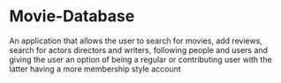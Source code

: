 # Movie-Database
An application that allows the user to search for movies, add reviews, search for actors directors and writers, following people and users and giving the user an option of being a regular or contributing user with the latter having a more membership style account
